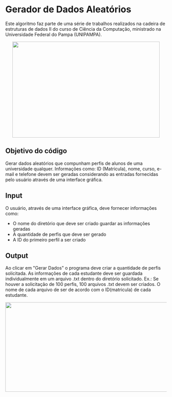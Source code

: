 # Gerador de Dados Aleatórios

Este algoritmo faz parte de uma série de trabalhos realizados na cadeira de estruturas de dados II do curso de Ciência da Computação, ministrado na Universidade Federal do Pampa (UNIPAMPA).

<p align="center">
  <img width="460" height="300" src="https://user-images.githubusercontent.com/57903394/76371007-90070c00-6317-11ea-9f92-7e9f3a01549c.png">
</p>

## Objetivo do código

Gerar dados aleatórios que compunham perfis de alunos de uma universidade qualquer. Informações como: ID (Matricula), nome, curso, e-mail e telefone devem ser geradas considerando as entradas fornecidas pelo usuário através de uma interface gráfica.

## Input

O usuário, através de uma interface gráfica, deve fornecer informações como:
<ul><li>O nome do diretório que deve ser criado guardar as informações geradas</li>
<li>A quantidade de perfis que deve ser gerado</li>
<li>A ID do primeiro perfil a ser criado</li></ul>

## Output

Ao clicar em "Gerar Dados" o programa deve criar a quantidade de perfis solicitada. As informações de cada estudante deve ser guardada individualmente em um arquivo .txt dentro do diretório solicitado. Ex.: Se houver a solicitação de 100 perfis, 100 arquivos .txt devem ser criados. O nome de cada arquivo de ser de acordo com o ID(matricula) de cada estudante.

<p align="center">
  <img width="600" height="280" src="https://user-images.githubusercontent.com/57903394/76378278-cd759480-632b-11ea-9a04-b944be629e89.png">
</p>

